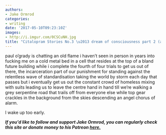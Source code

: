 ```yaml
---
authors:
- Jake Ormrod
categories:
- writing
date: '2017-05-10T09:23:10Z'
images:
- http://i.imgur.com/0CSCuNH.jpg
title: "Citalopram Stories No.3 \u2013 dream of consciousness part 2 (another experiment)"
---
```

paul o’grady is chatting an old flame i haven’t seen in person in years into fucking me on a cold metal bed in a cell that resides at the top of a bland future building while i complete the fourth of four trials to get us out of there, the incarceration part of our punishment for standing against the relentless wave of standardisation taking the world by storm each day that passes but i eventually get us out the constant crowd of homeless mixing with suits leading us to leave the centre hand in hand till we’re walking a grey serpentine road that trails off from everyone else while top gear crackles in the background from the skies descending an angel chorus of alarm.

I wake up too early.

_**If you'd like to follow and support Jake Ormrod, you can regularly check this site or donate money to his Patreon [here.](https://www.patreon.com/JakeOrmrod "")**_